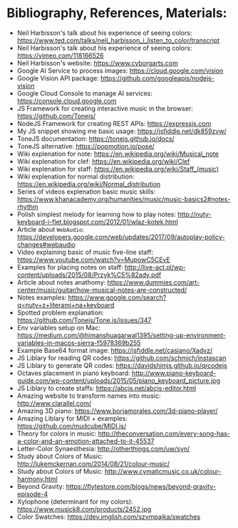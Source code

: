 # Bibliography, References, Materials:

- Neil Harbisson's talk about his experience of seeing colors: https://www.ted.com/talks/neil_harbisson_i_listen_to_color/transcript
- Neil Harbisson's talk about his experience of seeing colors: https://vimeo.com/118166526
- Neil Harbisson's website: https://www.cyborgarts.com
- Google AI Service to process images: https://cloud.google.com/vision
- Google Vision API package: https://github.com/googleapis/nodejs-vision
- Google Cloud Console to manage AI services: https://console.cloud.google.com
- JS Framework for creating interactive music in the browser: https://github.com/Tonejs/
- NodeJS Framework for creating REST APIs: https://expressjs.com
- My JS snippet showing me basic usage: https://jsfiddle.net/dk859zvw/
- ToneJS documentation: https://tonejs.github.io/docs/
- ToneJS alternative: https://popmotion.io/pose/
- Wiki explenation for note: https://en.wikipedia.org/wiki/Musical_note
- Wiki explenation for clef: https://en.wikipedia.org/wiki/Clef
- Wiki explenation for staff: https://en.wikipedia.org/wiki/Staff_(music)
- Wiki explenation for normal distribution: https://en.wikipedia.org/wiki/Normal_distribution
- Series of videos explenation basic music skills: https://www.khanacademy.org/humanities/music/music-basics2#notes-rhythm
- Polish simplest melody for learning how to play notes: http://nuty-keyboard-i-flet.blogspot.com/2012/01/wlaz-kotek.html
- Article about `WebAudio`: https://developers.google.com/web/updates/2017/09/autoplay-policy-changes#webaudio
- Video explaining basic of music five-line staff: https://www.youtube.com/watch?v=MupowC5CEvE
- Examples for placing notes on staff: http://live-act.pl/wp-content/uploads/2015/08/Przyk%C5%82ady.pdf
- Article about notes anathomy: https://www.dummies.com/art-center/music/guitar/how-musical-notes-are-constructed/
- Notes examples: https://www.google.com/search?q=nuty+z+literami+na+keyboard
- Spotted problem explanation: https://github.com/Tonejs/Tone.js/issues/347
- Env variables setup on Mac: https://medium.com/@himanshuagarwal1395/setting-up-environment-variables-in-macos-sierra-f5978369b255
- Example Base64 format image: https://jsfiddle.net/casiano/Xadvz/
- JS Liblary for reading QR codes: https://github.com/schmich/instascan
- JS Liblary to generate QR codes: https://davidshimjs.github.io/qrcodejs
- Octaves placement in piano keyboard: http://www.piano-keyboard-guide.com/wp-content/uploads/2015/05/piano_keyboard_picture.jpg
- JS Liblary to create staffs: https://abcjs.net/abcjs-editor.html
- Amazing website to transform names into music: http://www.clarallel.com/
- Amazing 3D piano: https://www.borjamorales.com/3d-piano-player/
- Amazing Liblary for MIDI + examples: https://github.com/mudcube/MIDI.js/
- Theory for colors in music: http://theconversation.com/every-song-has-a-color-and-an-emotion-attached-to-it-45537 
- Letter-Color Synaesthesia: http://otherthings.com/uw/syn/
- Study about Colors of Music: http://lukemckernan.com/2014/08/21/colour-music/
- Study about Colors of Music: http://www.cymaticmusic.co.uk/colour-harmony.html
- Beyond Gravity: https://flytestore.com/blogs/news/beyond-gravity-episode-4
- Xylophone (determinant for my colors): https://www.musick8.com/products/2452.jpg
- Color Swatches: https://dev.imglish.com/szympajka/swatches


